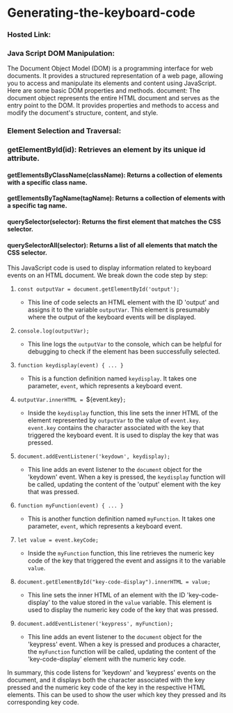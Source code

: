 # Generating-the-keyboard-code
### Hosted Link: 
### Java Script DOM Manipulation:
The Document Object Model (DOM) is a programming interface for web documents. It provides a structured representation of a web page, allowing you to access and manipulate its elements and content using JavaScript. Here are some basic DOM properties and methods.
document: The document object represents the entire HTML document and serves as the entry point to the DOM. It provides properties and methods to access and modify the document's structure, content, and style.

### Element Selection and Traversal:

  ### getElementById(id): Retrieves an element by its unique id attribute.
  #### getElementsByClassName(className): Returns a collection of elements with a specific class name.
  ####  getElementsByTagName(tagName): Returns a collection of elements with a specific tag name.
  ####  querySelector(selector): Returns the first element that matches the CSS selector.
  ####  querySelectorAll(selector): Returns a list of all elements that match the CSS selector.

This JavaScript code is used to display information related to keyboard events on an HTML document. We break down the code step by step:

1. `const outputVar = document.getElementById('output');`
   - This line of code selects an HTML element with the ID 'output' and assigns it to the variable `outputVar`. This element is presumably where the output of the keyboard events will be displayed.

2. `console.log(outputVar);`
   - This line logs the `outputVar` to the console, which can be helpful for debugging to check if the element has been successfully selected.

3. `function keydisplay(event) { ... }`
   - This is a function definition named `keydisplay`. It takes one parameter, `event`, which represents a keyboard event.

4. `outputVar.innerHTML = `${event.key}`;`
   - Inside the `keydisplay` function, this line sets the inner HTML of the element represented by `outputVar` to the value of `event.key`. `event.key` contains the character associated with the key that triggered the keyboard event. It is used to display the key that was pressed.

5. `document.addEventListener('keydown', keydisplay);`
   - This line adds an event listener to the `document` object for the 'keydown' event. When a key is pressed, the `keydisplay` function will be called, updating the content of the 'output' element with the key that was pressed.

6. `function myFunction(event) { ... }`
   - This is another function definition named `myFunction`. It takes one parameter, `event`, which represents a keyboard event.

7. `let value = event.keyCode;`
   - Inside the `myFunction` function, this line retrieves the numeric key code of the key that triggered the event and assigns it to the variable `value`.

8. `document.getElementById("key-code-display").innerHTML = value;`
   - This line sets the inner HTML of an element with the ID 'key-code-display' to the value stored in the `value` variable. This element is used to display the numeric key code of the key that was pressed.

9. `document.addEventListener('keypress', myFunction);`
   - This line adds an event listener to the `document` object for the 'keypress' event. When a key is pressed and produces a character, the `myFunction` function will be called, updating the content of the 'key-code-display' element with the numeric key code.

In summary, this code listens for 'keydown' and 'keypress' events on the document, and it displays both the character associated with the key pressed and the numeric key code of the key in the respective HTML elements. This can be used to show the user which key they pressed and its corresponding key code.

